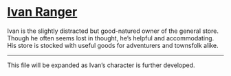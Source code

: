 # [Ivan Ranger](npcs/ivan-ranger.md)

Ivan is the slightly distracted but good-natured owner of the general store. Though he often seems lost in thought, he’s helpful and accommodating. His store is stocked with useful goods for adventurers and townsfolk alike.

---
This file will be expanded as Ivan’s character is further developed.